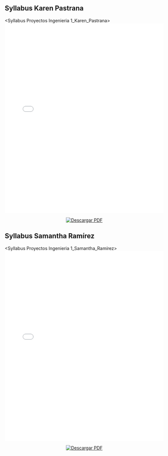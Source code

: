 ## Syllabus Karen Pastrana

<Syllabus Proyectos Ingenieria 1_Karen_Pastrana>
<embed src="../../assets/archivos/Syllabus Proyectos Ingenieria 1_Karen_Pastrana.pdf" 
       type="application/pdf" 
       width="100%" 
       height="600px" />

<!-- Botón de descarga -->
<p align="center">
  <a href="../../assets/archivos/Syllabus Proyectos Ingenieria 1_Karen_Pastrana.pdf" download>
    <img src="https://img.shields.io/badge/Descargar-PDF-red?style=for-the-badge&logo=adobeacrobatreader" alt="Descargar PDF">
  </a>
</p>

## Syllabus Samantha Ramírez

<Syllabus Proyectos Ingenieria 1_Samantha_Ramírez>
<embed src="../../assets/archivos/Syllabus Proyectos Ingenieria 1_Samantha_Ramírez.pdf" 
       type="application/pdf" 
       width="100%" 
       height="600px" />

<!-- Botón de descarga -->
<p align="center">
  <a href="../../assets/archivos/Syllabus Proyectos Ingenieria 1_Samantha_Ramírez.pdf" download>
    <img src="https://img.shields.io/badge/Descargar-PDF-red?style=for-the-badge&logo=adobeacrobatreader" alt="Descargar PDF">
  </a>
</p>
